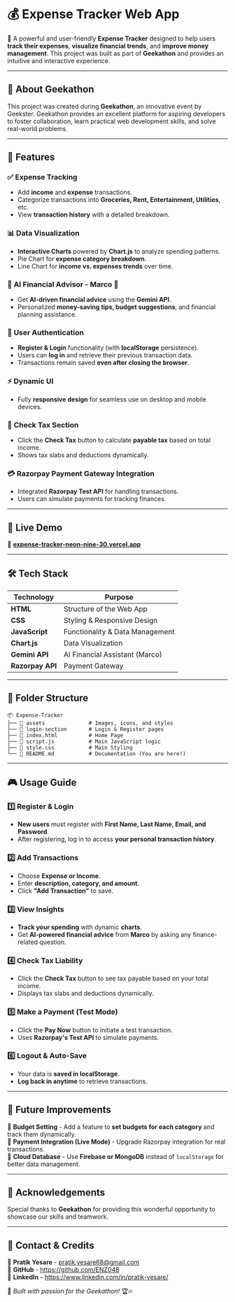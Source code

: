 # 💰 Expense Tracker Web App

🚀 A powerful and user-friendly **Expense Tracker** designed to help users **track their expenses**, **visualize financial trends**, and **improve money management**. This project was built as part of **Geekathon** and provides an intuitive and interactive experience.

---

## 🎉 About Geekathon  
This project was created during **Geekathon**, an innovative event by Geekster. Geekathon provides an excellent platform for aspiring developers to foster collaboration, learn practical web development skills, and solve real-world problems.  

---

## 🌟 Features

### ✅ **Expense Tracking**
- Add **income** and **expense** transactions.
- Categorize transactions into **Groceries, Rent, Entertainment, Utilities**, etc.
- View **transaction history** with a detailed breakdown.

### 📊 **Data Visualization**
- **Interactive Charts** powered by **Chart.js** to analyze spending patterns.
- Pie Chart for **expense category breakdown**.
- Line Chart for **income vs. expenses trends** over time.

### 🧠 **AI Financial Advisor - Marco 🤖**
- Get **AI-driven financial advice** using the **Gemini API**.
- Personalized **money-saving tips, budget suggestions**, and financial planning assistance.

### 🔐 **User Authentication**
- **Register & Login** functionality (with **localStorage** persistence).
- Users can **log in** and retrieve their previous transaction data.
- Transactions remain saved **even after closing the browser**.

### ⚡ **Dynamic UI**
- Fully **responsive design** for seamless use on desktop and mobile devices.

### 🏦 **Check Tax Section**
- Click the **Check Tax** button to calculate **payable tax** based on total income.
- Shows tax slabs and deductions dynamically.

### 💳 **Razorpay Payment Gateway Integration**
- Integrated **Razorpay Test API** for handling transactions.
- Users can simulate payments for tracking finances.

---

## 🚀 Live Demo
🎯 **[expense-tracker-neon-nine-30.vercel.app](#)**

---

## 🛠️ Tech Stack
| Technology  | Purpose  |
|-------------|----------|
| **HTML**    | Structure of the Web App |
| **CSS**     | Styling & Responsive Design |
| **JavaScript** | Functionality & Data Management |
| **Chart.js** | Data Visualization |
| **Gemini API** | AI Financial Assistant (Marco) |
| **Razorpay API** | Payment Gateway |

---

## 📂 Folder Structure

```
📦 Expense-Tracker
├── 📁 assets              # Images, icons, and styles
├── 📁 login-section       # Login & Register pages
├── 📄 index.html          # Home Page
├── 📄 script.js           # Main JavaScript logic
├── 📄 style.css           # Main Styling
└── 📄 README.md           # Documentation (You are here!)
```


---

## 🎮 Usage Guide

### **1️⃣ Register & Login**
- **New users** must register with **First Name, Last Name, Email, and Password**.
- After registering, log in to access **your personal transaction history**.

### **2️⃣ Add Transactions**
- Choose **Expense or Income**.
- Enter **description, category, and amount**.
- Click **"Add Transaction"** to save.

### **3️⃣ View Insights**
- **Track your spending** with dynamic **charts**.
- Get **AI-powered financial advice** from **Marco** by asking any finance-related question.

### **4️⃣ Check Tax Liability**
- Click the **Check Tax** button to see tax payable based on your total income.
- Displays tax slabs and deductions dynamically.

### **5️⃣ Make a Payment (Test Mode)**
- Click the **Pay Now** button to initiate a test transaction.
- Uses **Razorpay's Test API** to simulate payments.

### **6️⃣ Logout & Auto-Save**
- Your data is **saved in localStorage**.
- **Log back in anytime** to retrieve transactions.

---

## 🚀 Future Improvements
📌 **Budget Setting** - Add a feature to **set budgets for each category** and track them dynamically.  
📌 **Payment Integration (Live Mode)** - Upgrade Razorpay integration for real transactions.  
📌 **Cloud Database** - Use **Firebase or MongoDB** instead of `localStorage` for better data management.  

---

## 🙌 Acknowledgements  
Special thanks to **Geekathon** for providing this wonderful opportunity to showcase our skills and teamwork.  

---

## 🎯 Contact & Credits
📧 **Pratik Yesare** - pratik.yesare68@gmail.com  
🔗 **GitHub** - https://github.com/ENZ048  
🔗 **LinkedIn** - https://www.linkedin.com/in/pratik-yesare/ 

🚀 _Built with passion for the Geekathon!_ 🏆🔥
